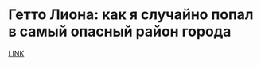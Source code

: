 # Гетто Лиона: как я случайно попал в самый опасный район города



[LINK](https://varlamov.ru/2740924.html)